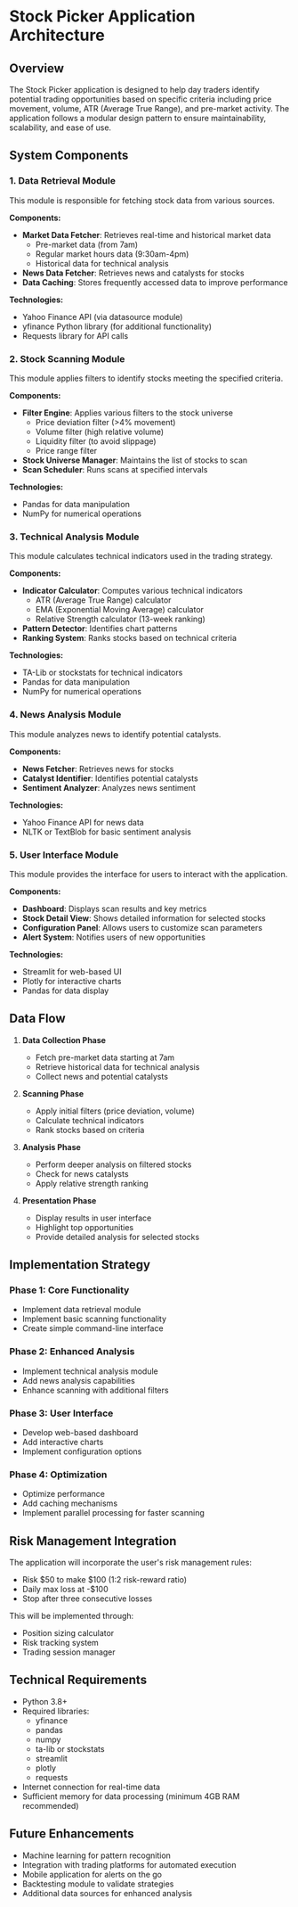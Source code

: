 # Stock Picker Application Architecture

## Overview
The Stock Picker application is designed to help day traders identify potential trading opportunities based on specific criteria including price movement, volume, ATR (Average True Range), and pre-market activity. The application follows a modular design pattern to ensure maintainability, scalability, and ease of use.

## System Components

### 1. Data Retrieval Module
This module is responsible for fetching stock data from various sources.

**Components:**
- **Market Data Fetcher**: Retrieves real-time and historical market data
  - Pre-market data (from 7am)
  - Regular market hours data (9:30am-4pm)
  - Historical data for technical analysis
- **News Data Fetcher**: Retrieves news and catalysts for stocks
- **Data Caching**: Stores frequently accessed data to improve performance

**Technologies:**
- Yahoo Finance API (via datasource module)
- yfinance Python library (for additional functionality)
- Requests library for API calls

### 2. Stock Scanning Module
This module applies filters to identify stocks meeting the specified criteria.

**Components:**
- **Filter Engine**: Applies various filters to the stock universe
  - Price deviation filter (>4% movement)
  - Volume filter (high relative volume)
  - Liquidity filter (to avoid slippage)
  - Price range filter
- **Stock Universe Manager**: Maintains the list of stocks to scan
- **Scan Scheduler**: Runs scans at specified intervals

**Technologies:**
- Pandas for data manipulation
- NumPy for numerical operations

### 3. Technical Analysis Module
This module calculates technical indicators used in the trading strategy.

**Components:**
- **Indicator Calculator**: Computes various technical indicators
  - ATR (Average True Range) calculator
  - EMA (Exponential Moving Average) calculator
  - Relative Strength calculator (13-week ranking)
- **Pattern Detector**: Identifies chart patterns
- **Ranking System**: Ranks stocks based on technical criteria

**Technologies:**
- TA-Lib or stockstats for technical indicators
- Pandas for data manipulation
- NumPy for numerical operations

### 4. News Analysis Module
This module analyzes news to identify potential catalysts.

**Components:**
- **News Fetcher**: Retrieves news for stocks
- **Catalyst Identifier**: Identifies potential catalysts
- **Sentiment Analyzer**: Analyzes news sentiment

**Technologies:**
- Yahoo Finance API for news data
- NLTK or TextBlob for basic sentiment analysis

### 5. User Interface Module
This module provides the interface for users to interact with the application.

**Components:**
- **Dashboard**: Displays scan results and key metrics
- **Stock Detail View**: Shows detailed information for selected stocks
- **Configuration Panel**: Allows users to customize scan parameters
- **Alert System**: Notifies users of new opportunities

**Technologies:**
- Streamlit for web-based UI
- Plotly for interactive charts
- Pandas for data display

## Data Flow

1. **Data Collection Phase**
   - Fetch pre-market data starting at 7am
   - Retrieve historical data for technical analysis
   - Collect news and potential catalysts

2. **Scanning Phase**
   - Apply initial filters (price deviation, volume)
   - Calculate technical indicators
   - Rank stocks based on criteria

3. **Analysis Phase**
   - Perform deeper analysis on filtered stocks
   - Check for news catalysts
   - Apply relative strength ranking

4. **Presentation Phase**
   - Display results in user interface
   - Highlight top opportunities
   - Provide detailed analysis for selected stocks

## Implementation Strategy

### Phase 1: Core Functionality
- Implement data retrieval module
- Implement basic scanning functionality
- Create simple command-line interface

### Phase 2: Enhanced Analysis
- Implement technical analysis module
- Add news analysis capabilities
- Enhance scanning with additional filters

### Phase 3: User Interface
- Develop web-based dashboard
- Add interactive charts
- Implement configuration options

### Phase 4: Optimization
- Optimize performance
- Add caching mechanisms
- Implement parallel processing for faster scanning

## Risk Management Integration

The application will incorporate the user's risk management rules:
- Risk $50 to make $100 (1:2 risk-reward ratio)
- Daily max loss at -$100
- Stop after three consecutive losses

This will be implemented through:
- Position sizing calculator
- Risk tracking system
- Trading session manager

## Technical Requirements

- Python 3.8+
- Required libraries:
  - yfinance
  - pandas
  - numpy
  - ta-lib or stockstats
  - streamlit
  - plotly
  - requests
- Internet connection for real-time data
- Sufficient memory for data processing (minimum 4GB RAM recommended)

## Future Enhancements

- Machine learning for pattern recognition
- Integration with trading platforms for automated execution
- Mobile application for alerts on the go
- Backtesting module to validate strategies
- Additional data sources for enhanced analysis
